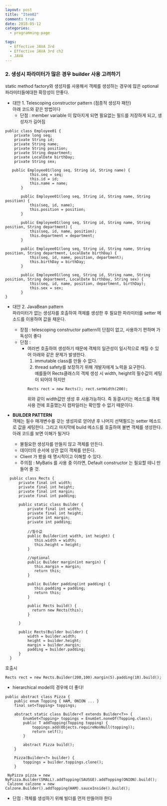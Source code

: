 ```yaml
---
layout: post
title: "Item02"
comment: true
date: 2018-05-12
categories:
  - programming-page

tags:
  - Effective JAVA 3rd
  - Effective JAVA 3rd ch2
  - JAVA
---
```


### 2. 생성시 파라미터가 많은 경우 builder 사용 고려하기 
static method factory와 생성자를 사용해서 객체를 생성하는 경우에 많은 optional 파라미터들에대한 확장성이 안좋다.

  * 대안 1. Telescoping constructor pattern (점층적 생성자 패턴)  
    아래 코드와 같은 방법이다 
    * 단점 : member variable 이 많아지게 되면 필요없는 필드를 저장하게 되고, 생성자가 길어짐
    
```
public class Employee01 {
    private long seq;
    private String id;
    private String name;
    private String position;
    private String department;
    private LocalDate birthDay;
    private String sex;

   public Employee01(long seq, String id, String name) {
           this.seq = seq;
           this.id = id;
           this.name = name;
       }
   
       public Employee01(long seq, String id, String name, String position) {
           this(seq, id, name);
           this.position = position;
       }
   
       public Employee01(long seq, String id, String name, String position, String department) {
           this(seq, id, name, position);
           this.department = department;
       }
   
       public Employee01(long seq, String id, String name, String position, String department, LocalDate birthDay) {
           this(seq, id, name, position, department);
           this.birthDay = birthDay;
       }
   
       public Employee01(long seq, String id, String name, String position, String department, LocalDate birthDay, String sex) {
           this(seq, id, name, position, department, birthDay);
           this.sex = sex;
       }
}
```
  * 대안 2. JavaBean pattern  
  파라미터가 없는 생성자를 호출하여 객체를 생성한 후 필요한 파라미터를 setter 메소드를 이용하여 값을 채운다.
    * 장점 : telescoping constructor pattern의 단점이 없고, 사용하기 편하며 가독성이 좋다 
    * 단점 : 
      * 여러번 호출하여 생성하기 때문에 객체의 일관성이 일시적으로 깨질 수 있어 아래와 같은 문제가 발생한다. 
        1. immutable class를 만들 수 없다.
        2. thread safety를 보장하기 위해 개발자에게 노력을 요구한다.  
        예를들어 Rects클래스의 객체 생성 시 width, height의 필수값이 세팅이 되어야 하지만
        ```
        Rects rect = new Rects(); rect.setWidth(200);
        ```
        위와 같이 width값만 생성 후 사용가능하다. 즉 동결시키는 메소드를 객체 사용 전에 호출했는지 컴파일러는 확인할 수 없기 때문이다.
        
  * **BUILDER PATTERN**  
  객체는 필수 매개변수를 갖는 생성자로 얻어낸 후 나머지 선택필드는 setter 메소드로 값을 세팅한다. 그리고 마지막에 build 메소드를 호출하여 불변 객체를 생성한다. 아래 코드를 보면 이해가 될거다
    * 불필요한 생성자를 만들지 않고 객체를 만든다.
    * 데이터의 순서에 상관 없이 객체를 만든다.
    * Client 가 봤을 때 명시적이고 이해할 수 있다.
    * 주의점 : MyBatis 를 사용 중 이라면, Default constructor 는 필요할 테니 만들어 줄 것.
```
  public class Rects {
      private final int width;
      private final int height;
      private final int margin;
      private final int padding;
      
      public static class Builder {
          private final int width;
          private final int height;
          private int margin;
          private int padding;
          
          //필수값
          public Builder(int width, int height) {
             this.width = width;
             this.height = height;
          }
  
          //optional 
          public Builder margin(int margin) {
             this.margin = margin;
             return this;
          }
  
          public Builder padding(int padding) {
             this.padding = padding;
             return this;
          }
  
          public Rects build() {
            return new Rects(this);
          }
  
      }
  
      public Rects(Builder builder) {
          width = builder.width;
          height = builder.height;
          margin = builder.margin;
          padding = builder.padding;
      }
  }
  ```  
  호출시 
  ```
  Rects rect = new Rects.Builder(200,100).margin(5).padding(10).build();
  ``` 
  
  * hierarchical model의 경우에 더 좋다! 
  ```
  public abstract class Pizza {
      public enum Topping { HAM, ONION ... }
      final set<Topping> toppings;
      
      abstract static class Builder<T extends Builder<T>> {
          EnumSet<Topping> toppings = EnumSet.noneOf(Topping.class);
          public T addTopping(Topping topping) { 
              toppings.add(Objects.requireNonNull(topping));
              return self();
          }
          
          abstract Pizza build();
      }
      
      Pizza(Builder<?> builder) {
          toppings = builder.toppings.clone();
      }
  ```
  
  ```
   NyPizza pizza = new NyPizza.Builder(SMALL).addTopping(SAUSGE).addTopping(ONION).build();
   Calzone calzone = new Calzone.Builder().addTopping(HAM).sauceInside().build();
  ```
  * 단점 : 객체를 생성하기 위해 빌더를 먼저 만들어야 한다 
    